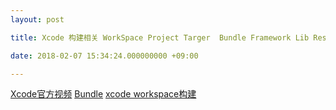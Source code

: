```yaml
---
layout: post

title: Xcode 构建相关 WorkSpace Project Targer  Bundle Framework Lib Resourse 区别

date: 2018-02-07 15:34:24.000000000 +09:00

---
```



<!--
## 原因

	1. test target 是否需要链接 app target的静态库 
	2. test target 的运行原理 如何工作. 他需要哪些必要条件才能运行.
	3. 
	
## 方向
	
	1. 官方文档 About Testing with Xcode 
	2. 官方文档 Bundle Programming Guide
	3. 官方文档 Resource Programming Guide
	4. App Testing Guide
	5. Unit Testing Apps and Frameworks
	6. 了解 Xcode 构建过程. 各个参数的意义
-->
	
	
	
	
	
[Xcode官方视频](https://developer.apple.com/videos/play/wwdc2016/413/)
[Bundle](https://developer.apple.com/documentation/foundation/bundle)
[xcode workspace构建](https://www.jianshu.com/p/f6537dc56eac)